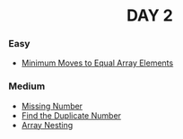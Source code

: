 <h1 align="center">
DAY 2

</h1>

### Easy

- [Minimum Moves to Equal Array Elements](https://github.com/asthakri50/100_DAYS_OF_CODE/blob/main/Day002/1.java)

### Medium

- [Missing Number](https://github.com/asthakri50/100_DAYS_OF_CODE/blob/main/Day002/2.java)
- [Find the Duplicate Number](https://github.com/asthakri50/100_DAYS_OF_CODE/blob/main/Day002/3.java)
- [Array Nesting](https://github.com/asthakri50/100_DAYS_OF_CODE/blob/main/Day002/4.java)
